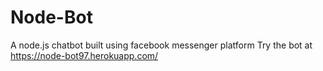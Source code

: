 # Node-Bot
A node.js chatbot built using facebook messenger platform
Try the bot at https://node-bot97.herokuapp.com/
